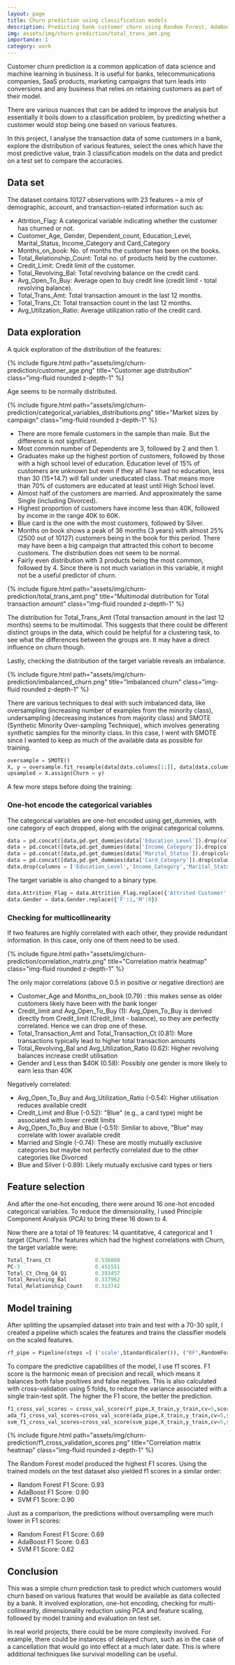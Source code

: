 ```yaml
---
layout: page
title: Churn prediction using classification models
description: Predicting bank customer churn using Random Forest, AdaBoost and SVM
img: assets/img/churn-prediction/total_trans_amt.png 
importance: 1 
category: work    
---
```


Customer churn prediction is a common application of data science and machine learning in business. It is useful for banks, telecommunications companies, SaaS products, marketing campaigns that turn leads into conversions and any business that relies on retaining customers as part of their model. 

There are various nuances that can be added to improve the analysis but essentially it boils down to a classification problem, by predicting whether a customer would stop being one based on various features. 

In this project, I analyse the transaction data of some customers in a bank, explore the distribution of various features, select the ones which have the most predictive value, train 3 classification models on the data and predict on a test set to compare the accuracies.


## Data set

The dataset contains 10127 observations with 23 features – a mix of demographic, account, and transaction-related information such as:

- Attrition_Flag: A categorical variable indicating whether the customer has churned or not.
- Customer_Age, Gender, Dependent_count, Education_Level, Marital_Status, Income_Category and Card_Category
- Months_on_book: No. of months the customer has been on the books.
- Total_Relationship_Count: Total no. of products held by the customer.
- Credit_Limit: Credit limit of the customer.
- Total_Revolving_Bal: Total revolving balance on the credit card.
- Avg_Open_To_Buy: Average open to buy credit line (credit limit - total revolving balance).
- Total_Trans_Amt: Total transaction amount in the last 12 months.
- Total_Trans_Ct: Total transaction count in the last 12 months.
- Avg_Utilization_Ratio: Average utilization ratio of the credit card.


## Data exploration 

A quick exploration of the distribution of the features:

<div class="col-sm mt-3 mt-md-0">
    {% include figure.html path="assets/img/churn-prediction/customer_age.png" title="Customer age distribution" class="img-fluid rounded z-depth-1" %}
</div>

Age seems to be normally distributed.  

<div class="col-sm mt-3 mt-md-0">
    {% include figure.html path="assets/img/churn-prediction/categorical_variables_distributions.png" title="Market sizes by campaign" class="img-fluid rounded z-depth-1" %}
</div>


- There are more female customers in the sample than male. But the difference is not significant.
- Most common number of Dependents are 3, followed by 2 and then 1.
- Graduates make up the highest portion of customers, followed by those with a high school level of education. Education level of 15% of customers are unknown but even if they all have had no education, less than 30 (15+14.7) will fall under uneducated class. That means more than 70% of customers are educated at least until High School level.
- Almost half of the customers are married. And approximately the same Single (including Divorced).
- Highest proportion of customers have income less than 40K, followed by income in the range 40K to 60K.
- Blue card is the one with the most customers, followed by Silver.
- Months on book shows a peak of 36 months (3 years) with almost 25% (2500 out of 10127) customers being in the book for this period. There may have been a big campaign that attracted this cohort to become customers. The distribution does not seem to be normal.
- Fairly even distribution with 3 products being the most common, followed by 4. Since there is not much variation in this variable, it might not be a useful predictor of churn.

<div class="col-sm mt-3 mt-md-0">
    {% include figure.html path="assets/img/churn-prediction/total_trans_amt.png" title="Multimodal distribution for Total transaction amount" class="img-fluid rounded z-depth-1" %}
</div>

The distribution for Total_Trans_Amt (Total transaction amount in the last 12 months) seems to be multimodal. This suggests that there could be different distinct groups in the data, which could be helpful for a clustering task, to see what the differences between the groups are. It may have a direct influence on churn though.

Lastly, checking the distribution of the target variable reveals an imbalance.

<div class="col-sm mt-3 mt-md-0">
    {% include figure.html path="assets/img/churn-prediction/imbalanced_churn.png" title="Imbalanced churn" class="img-fluid rounded z-depth-1" %}
</div>

There are various techniques to deal with such imbalanced data, like oversampling (increasing number of examples from the minority class), undersampling (decreasing instances from majority class) and SMOTE (Synthetic Minority Over-sampling Technique), which involves generating synthetic samples for the minority class. In this case, I went with SMOTE since I wanted to keep as much of the available data as possible for training. 

```python
oversample = SMOTE()
X, y = oversample.fit_resample(data[data.columns[1:]], data[data.columns[0]])
upsampled = X.assign(Churn = y)

```

A few more steps before doing the training:

### One-hot encode the categorical variables

The categorical variables are one-hot encoded using get_dummies, with one category of each dropped, along with the original categorical columns.

```python
data = pd.concat([data,pd.get_dummies(data['Education_Level']).drop(columns=['Unknown'])],axis=1)
data = pd.concat([data,pd.get_dummies(data['Income_Category']).drop(columns=['Unknown'])],axis=1)
data = pd.concat([data,pd.get_dummies(data['Marital_Status']).drop(columns=['Unknown'])],axis=1)
data = pd.concat([data,pd.get_dummies(data['Card_Category']).drop(columns=['Platinum'])],axis=1)
data.drop(columns = ['Education_Level','Income_Category','Marital_Status','Card_Category'],inplace=True)

```

The target variable is also changed to a binary type. 

```python
data.Attrition_Flag = data.Attrition_Flag.replace({'Attrited Customer':1,'Existing Customer':0})
data.Gender = data.Gender.replace({'F':1,'M':0})

```


### Checking for multicollinearity

If two features are highly correlated with each other, they provide redundant information. In this case, only one of them need to be used. 

<div class="col-sm mt-3 mt-md-0">
    {% include figure.html path="assets/img/churn-prediction/correlation_matrix.png" title="Correlation matrix heatmap" class="img-fluid rounded z-depth-1" %}
</div>

The only major correlations (above 0.5 in positive or negative direction) are 

- Customer_Age and Months_on_book (0.79) : this makes sense as older customers likely have been with the bank longer
- Credit_limit and Avg_Open_To_Buy (1): Avg_Open_To_Buy is derived directly from Credit_limit (Credit_limit - balance), so they are perfectly correlated. Hence we can drop one of these.
- Total_Transaction_Amt and Total_Transaction_Ct (0.81): More transactions typically lead to higher total transaction amounts
- Total_Revolving_Bal and Avg_Utilization_Ratio (0.62): Higher revolving balances increase credit utilisation
- Gender and Less than $40K (0.58): Possibly one gender is more likely to earn less than 40K

Negatively correlated:
- Avg_Open_To_Buy and Avg_Utilization_Ratio (-0.54): Higher utilisation reduces available credit
- Credit_Limit and Blue (-0.52): "Blue" (e.g., a card type) might be associated with lower credit limits
- Avg_Open_To_Buy and Blue (-0.51): Similar to above, "Blue" may correlate with lower available credit
- Married and Single (-0.74): These are mostly mutually exclusive categories but maybe not perfectly correlated due to the other categories like Divorced
- Blue and Silver (-0.89): Likely mutually exclusive card types or tiers

## Feature selection

And after the one-hot encoding, there were around 16 one-hot encoded categorical variables. To reduce the dimensionality, I used Principle Component Analysis (PCA) to bring these 16 down to 4. 

Now there are a total of 19 features: 14 quantitative, 4 categorical and 1 target (Churn). The features which had the highest correlations with Churn, the target variable were:

```python
Total_Trans_Ct              0.536860
PC-3                        0.451551
Total_Ct_Chng_Q4_Q1         0.393457
Total_Revolving_Bal         0.337962
Total_Relationship_Count    0.313742
```


## Model training

After splitting the upsampled dataset into train and test with a 70-30 split, I created a pipeline which scales the features and trains the classifier models on the scaled features.

```python
rf_pipe = Pipeline(steps =[ ('scale',StandardScaler()), ("RF",RandomForestClassifier(random_state=17)) ])
```

To compare the predictive capabilities of the model, I use f1 scores. F1 score is the harmonic mean of precision and recall, which means it balances both false positives and false negatives. This is also calculated with cross-validation using 5 folds, to reduce the variance associated with a single train-test split. The higher the F1 score, the better the prediction. 

```python
f1_cross_val_scores = cross_val_score(rf_pipe,X_train,y_train,cv=5,scoring='f1')
ada_f1_cross_val_scores=cross_val_score(ada_pipe,X_train,y_train,cv=5,scoring='f1')
svm_f1_cross_val_scores=cross_val_score(svm_pipe,X_train,y_train,cv=5,scoring='f1')
```

<div class="col-sm mt-3 mt-md-0">
    {% include figure.html path="assets/img/churn-prediction/f1_cross_validation_scores.png" title="Correlation matrix heatmap" class="img-fluid rounded z-depth-1" %}
</div>

The Random Forest model produced the highest F1 scores. Using the trained models on the test dataset also yielded f1 scores in a similar order:

- Random Forest F1 Score: 0.93
- AdaBoost F1 Score: 0.90
- SVM F1 Score: 0.90

Just as a comparison, the predictions without oversampling were much lower in F1 scores: 

- Random Forest F1 Score: 0.69
- AdaBoost F1 Score: 0.63
- SVM F1 Score: 0.62

## Conclusion

This was a simple churn prediction task to predict which customers would churn based on various features that would be available as data collected by a bank. It involved exploration, one-hot encoding, checking for multi-collinearity, dimensionality reduction using PCA and feature scaling, followed by model training and evaluation on test set.

In real world projects, there could be be more complexity involved. For example, there could be instances of delayed churn, such as in the case of a cancellation that would go into effect at a much later date. This is where additional techniques like survival modelling can be useful. 